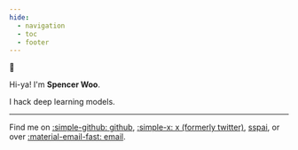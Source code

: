 ```yaml
---
hide:
  - navigation
  - toc
  - footer
---
```


:wave:

Hi-ya! I'm **Spencer Woo**.

I hack deep learning models.

---

Find me on [:simple-github: github](https://github.com/spencerwooo), [:simple-x: x (formerly twitter)](https://x.com/realSpencerWoo), [sspai](https://sspai.com/u/spencerwoo/posts), or over [:material-email-fast: email](mailto:spencer.wushangbo@gmail.com).
